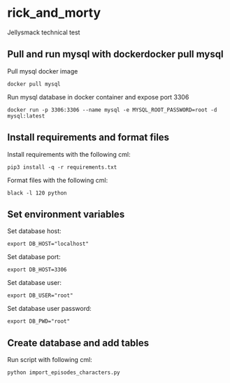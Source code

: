 # rick_and_morty
Jellysmack technical test

## Pull and run mysql with dockerdocker pull mysql

Pull mysql docker image
```commandline
docker pull mysql
```

Run mysql database in docker container and expose port 3306
```commandline
docker run -p 3306:3306 --name mysql -e MYSQL_ROOT_PASSWORD=root -d mysql:latest
```

## Install requirements and format files
Install requirements with the following cml:
```commandline
pip3 install -q -r requirements.txt
```
Format files with the following cml:
```commandline
black -l 120 python
```

## Set environment variables
Set database host:
```commandline
export DB_HOST="localhost"
```
Set database port:
```commandline
export DB_HOST=3306
```
Set database user:
```commandline
export DB_USER="root"
```
Set database user password:
```commandline
export DB_PWD="root"
```

## Create database and add tables
Run script with following cml:
```commandline
python import_episodes_characters.py
```
